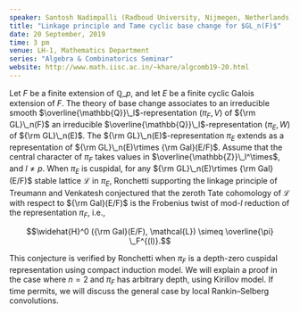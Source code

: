 ```yaml
---
speaker: Santosh Nadimpalli (Radboud University, Nijmegen, Netherlands)
title: "Linkage principle and Tame cyclic base change for $GL_n(F)$"
date: 20 September, 2019
time: 3 pm
venue: LH-1, Mathematics Department
series: "Algebra & Combinatorics Seminar"
website: http://www.math.iisc.ac.in/~khare/algcomb19-20.html
---
```


Let $F$ be a finite extension of $\mathbb{Q}\_p$, and let $E$ be a finite
cyclic Galois extension of $F$.  The theory of base change associates to
an irreducible smooth $\overline{\mathbb{Q}}\_l$-representation $(\pi_F,
V)$ of ${\rm GL}\_n(F)$ an irreducible
$\overline{\mathbb{Q}}\_l$-representation $(\pi_E, W)$ of ${\rm GL}\_n(E)$.
The ${\rm GL}\_n(E)$-representation $\pi_E$ extends as a representation of
${\rm GL}\_n(E)\rtimes {\rm Gal}(E/F)$. Assume that the central character
of $\pi_F$ takes values in $\overline{\mathbb{Z}}\_l^\times$, and $l\neq
p$.  When $\pi_E$ is cuspidal, for any ${\rm GL}\_n(E)\rtimes {\rm
Gal}(E/F)$ stable lattice $\mathcal{L}$ in $\pi_E$, Ronchetti supporting
the linkage principle of Treumann and Venkatesh conjectured that the
zeroth Tate cohomology of $\mathcal{L}$ with respect to ${\rm Gal}(E/F)$
is the Frobenius twist of mod-$l$ reduction of the representation
$\pi_F$, i.e.,

$$\widehat{H}^0 ({\rm Gal}(E/F), \mathcal{L}) \simeq \overline{\pi} \_F^{(l)}.$$

This conjecture is verified by Ronchetti when $\pi_F$ is a depth-zero
cuspidal representation using compact induction model. We will explain a
proof in the case where $n=2$ and $\pi_F$ has arbitrary depth, using
Kirillov model. If time permits, we will discuss the general case by
local Rankin–Selberg convolutions.
